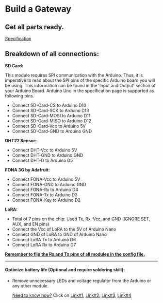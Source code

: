 # Build a Gateway

## Get all parts ready.

[Specification](/Documentation/Water_Sensor/Specification.md)

## Breakdown of all connections:

**SD Card:**

This module requires SPI communication with the Arduino. Thus, it is imperative to read about the SPI pins of the specific Arduino board you will be using. This information can be found in the 'Input and Output' section of your Arduino Board. Arduino Uno in the specification page is supported as following pins.

- Connect SD-Card-CS to Arduino D10
- Connect SD-Card-SCK to Arduino D13
- Connect SD-Card-MOSI to Arduino D11
- Connect SD-Card-MISO to Arduino D12
- Connect SD-Card-Vcc to Arduino 5V
- Connect SD-Card-GND to Arduino GND

**DHT22 Sensor:**

- Connect DHT-Vcc to Arduino 5V
- Connect DHT-GND to Arduino GND
- Connect DHT-D to Arduino D5

**FONA 3G by Adafruit:**

- Connect FONA-Vcc to Arduino 5V
- Connect FONA-GND to Arduino GND
- Connect FONA-Rx to Arduino D4
- Connect FONA-Tx to Arduino D3
- Connect FONA-Key to Arduino D2

**LoRA:**

- Total of 7 pins on the chip: Used Tx, Rx, Vcc, and GND (IGNORE SET, AUX, and EN pins)
- Connect the Vcc of LoRA to the 5V of Arduino Nano
- Connect GND of LoRA to GND of Arduino Nano
- Connect LoRA Tx to Arduino D6
- Connect LoRA Rx to Arduino D7

**<u>Remember to flip the Rx and Tx pins of all modules in the config file.</u>**

------

#### Optimize battery life (Optional and require soldering skill):

- Remove unnecessary LEDs and voltage regulator from the Arduino or any other module. 

  <u>Need to know how?</u> Click on [Link#1](http://www.home-automation-community.com/arduino-low-power-how-to-run-atmega328p-for-a-year-on-coin-cell-battery/), [Link#2](https://www.youtube.com/watch?v=2nNz0faMti0), [Link#3](https://www.youtube.com/watch?v=2xVOg7nYH-E), [Link#4](https://www.youtube.com/watch?v=7qujkC72dYs)